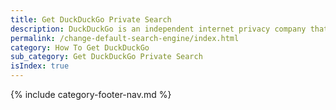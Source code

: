 ```yaml
---
title: Get DuckDuckGo Private Search
description: DuckDuckGo is an independent internet privacy company that offers a private alternative to Google search & Chrome in one free app.
permalink: /change-default-search-engine/index.html
category: How To Get DuckDuckGo
sub_category: Get DuckDuckGo Private Search
isIndex: true
---
```


{% include category-footer-nav.md %}
